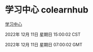 # 学习中心 colearnhub
[学习中心](http://59.174.9.30:56308/colearnhub/)

2022年 12月 11日 星期日 15:00:02 CST

2022年 12月 11日 星期日 07:00:02 GMT
